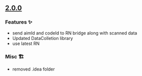 ## [2.0.0](https://github.com/keplr-team/react-native-honeywell-scanner/compare/1.0.1...2.0.0)




### Features ✨

- send aimId and codeId to RN bridge along with scanned data
- Updated DataColletion library
- use latest RN


### Misc 🏗️

- removed .idea folder
